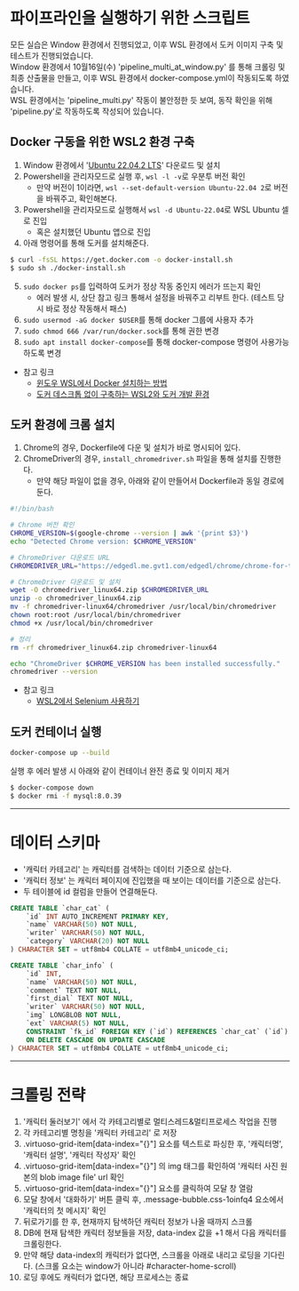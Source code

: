 # 파이프라인을 실행하기 위한 스크립트

모든 실습은 Window 환경에서 진행되었고, 이후 WSL 환경에서 도커 이미지 구축 및 테스트가 진행되었습니다.   
Window 환경에서 10월16일(수) 'pipeline_multi_at_window.py' 를 통해 크롤링 및 최종 산출물을 만들고, 이후 WSL 환경에서 docker-compose.yml이 작동되도록 하였습니다.   
WSL 환경에서는 'pipeline_multi.py' 작동이 불안정한 듯 보여, 동작 확인을 위해 'pipeline.py'로 작동하도록 작성되어 있습니다.

## Docker 구동을 위한 WSL2 환경 구축

1. Window 환경에서 '[Ubuntu 22.04.2 LTS](https://apps.microsoft.com/store/detail/ubuntu-22042-lts/9PN20MSR04DW?hl=ko-kr&gl=ko)' 다운로드 및 설치
2. Powershell을 관리자모드로 실행 후, ```wsl -l -v```로 우분투 버전 확인
	- 만약 버전이 1이라면, ```wsl --set-default-version Ubuntu-22.04 2```로 버전을 바꿔주고, 확인해본다.
3. Powershell을 관리자모드로 실행해서 ```wsl -d Ubuntu-22.04```로 WSL Ubuntu 셀로 진입
	- 혹은 설치했던 Ubuntu 앱으로 진입
4. 아래 명령어를 통해 도커를 설치해준다.
```bash
$ curl -fsSL https://get.docker.com -o docker-install.sh
$ sudo sh ./docker-install.sh
```
5. ```sudo docker ps```를 입력하여 도커가 정상 작동 중인지 에러가 뜨는지 확인
	- 에러 발생 시, 상단 참고 링크 통해서 설정을 바꿔주고 리부트 한다. (테스트 당시 바로 정상 작동해서 패스)
6. ```sudo usermod -aG docker $USER```를 통해 docker 그룹에 사용자 추가
7. ```sudo chmod 666 /var/run/docker.sock```를 통해 권한 변경
8. ```sudo apt install docker-compose```를 통해 docker-compose 명령어 사용가능하도록 변경

- 참고 링크
	- [윈도우 WSL에서 Docker 설치하는 방법](https://www.lainyzine.com/ko/article/how-to-install-docker-on-wsl/#google_vignette)
 	- [도커 데스크톱 없이 구축하는 WSL2와 도커 개발 환경](https://netmarble.engineering/docker-on-wsl2-without-docker-desktop/)

## 도커 환경에 크롬 설치

1. Chrome의 경우, Dockerfile에 다운 및 설치가 바로 명시되어 있다.
2. ChromeDriver의 경우, `install_chromedriver.sh` 파일을 통해 설치를 진행한다.
	- 만약 해당 파일이 없을 경우, 아래와 같이 만들어서 Dockerfile과 동일 경로에 둔다.
```bash
#!/bin/bash

# Chrome 버전 확인
CHROME_VERSION=$(google-chrome --version | awk '{print $3}')
echo "Detected Chrome version: $CHROME_VERSION"

# ChromeDriver 다운로드 URL
CHROMEDRIVER_URL="https://edgedl.me.gvt1.com/edgedl/chrome/chrome-for-testing/${CHROME_VERSION}/linux64/chromedriver-linux64.zip"

# ChromeDriver 다운로드 및 설치
wget -O chromedriver_linux64.zip $CHROMEDRIVER_URL
unzip -o chromedriver_linux64.zip
mv -f chromedriver-linux64/chromedriver /usr/local/bin/chromedriver
chown root:root /usr/local/bin/chromedriver
chmod +x /usr/local/bin/chromedriver

# 정리
rm -rf chromedriver_linux64.zip chromedriver-linux64

echo "ChromeDriver $CHROME_VERSION has been installed successfully."
chromedriver --version
```

- 참고 링크
	- [WSL2에서 Selenium 사용하기](https://makepluscode.tistory.com/entry/WSL2에서-Selenium-사용하기)

## 도커 컨테이너 실행
```bash
docker-compose up --build
```

실행 후 에러 발생 시 아래와 같이 컨테이너 완전 종료 및 이미지 제거
```bash
$ docker-compose down
$ docker rmi -f mysql:8.0.39
```

---
# 데이터 스키마

- '캐릭터 카테고리' 는 캐릭터를 검색하는 데이터 기준으로 삼는다.
- '캐릭터 정보' 는 캐릭터 페이지에 진입했을 때 보이는 데이터를 기준으로 삼는다.
- 두 테이블에 id 컬럼을 만들어 연결해둔다.

```sql
CREATE TABLE `char_cat` (
	`id` INT AUTO_INCREMENT PRIMARY KEY,
	`name` VARCHAR(50) NOT NULL,
	`writer` VARCHAR(50) NOT NULL,
	`category` VARCHAR(20) NOT NULL
) CHARACTER SET = utf8mb4 COLLATE = utf8mb4_unicode_ci;
```

```sql
CREATE TABLE `char_info` (
	`id` INT,
	`name` VARCHAR(50) NOT NULL,
	`comment` TEXT NOT NULL,
	`first_dial` TEXT NOT NULL,
	`writer` VARCHAR(50) NOT NULL,
	`img` LONGBLOB NOT NULL,
	`ext` VARCHAR(5) NOT NULL,
	CONSTRAINT `fk_id` FOREIGN KEY (`id`) REFERENCES `char_cat` (`id`)
	ON DELETE CASCADE ON UPDATE CASCADE
) CHARACTER SET = utf8mb4 COLLATE = utf8mb4_unicode_ci;
```

---
# 크롤링 전략

1. '캐릭터 둘러보기' 에서 각 카테고리별로 멀티스레드&멀티프로세스 작업을 진행
2. 각 카테고리별 명칭을 '캐릭터 카테고리' 로 저장
3. .virtuoso-grid-item[data-index="{}"] 요소를 텍스트로 파싱한 후, '캐릭터명', '캐릭터 설명', '캐릭터 작성자' 확인
4. .virtuoso-grid-item[data-index="{}"] 의 img 태그를 확인하여 '캐릭터 사진 원본의 blob image file' url 확인
5. .virtuoso-grid-item[data-index="{}"] 요소를 클릭하여 모달 창 열람
6. 모달 창에서 '대화하기' 버튼 클릭 후, .message-bubble.css-1oinfq4 요소에서 '캐릭터의 첫 메시지' 확인
7. 뒤로가기를 한 후, 현재까지 탐색하던 캐릭터 정보가 나올 때까지 스크롤
8. DB에 현재 탐색한 캐릭터 정보들을 저장, data-index 값을 +1 해서 다음 캐릭터를 크롤링한다.
9. 만약 해당 data-index의 캐릭터가 없다면, 스크롤을 아래로 내리고 로딩을 기다린다. (스크롤 요소는 window가 아니라 #character-home-scroll)
10. 로딩 후에도 캐릭터가 없다면, 해당 프로세스는 종료
